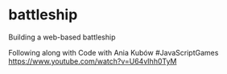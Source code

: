 # battleship
Building a web-based battleship

Following along with Code with Ania Kubów #JavaScriptGames
https://www.youtube.com/watch?v=U64vIhh0TyM

